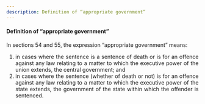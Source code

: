 ```yaml
---
description: Definition of “appropriate government”
---
```


#### Definition of “appropriate government”
<div style="text-align: justify">

In sections 54 and 55, the expression “appropriate government” means:

</div>

1. <div style="text-align: justify"> in cases where the sentence is a sentence of death or is for an offence against any law relating to a matter to which the executive power of the union extends, the central government; and </div>
2. <div style="text-align: justify"> in cases where the sentence (whether of death or not) is for an offence against any law relating to a matter to which the executive power of the state extends, the government of the state within which the offender is sentenced. </div>

